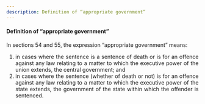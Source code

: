 ```yaml
---
description: Definition of “appropriate government”
---
```


#### Definition of “appropriate government”
<div style="text-align: justify">

In sections 54 and 55, the expression “appropriate government” means:

</div>

1. <div style="text-align: justify"> in cases where the sentence is a sentence of death or is for an offence against any law relating to a matter to which the executive power of the union extends, the central government; and </div>
2. <div style="text-align: justify"> in cases where the sentence (whether of death or not) is for an offence against any law relating to a matter to which the executive power of the state extends, the government of the state within which the offender is sentenced. </div>

